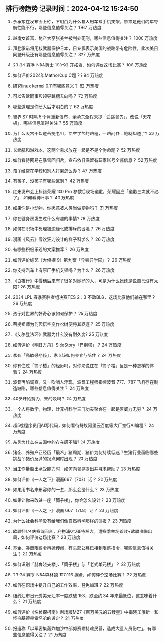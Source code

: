 
## 排行榜趋势 记录时间：2024-04-12 15:24:50
  
  1. 余承东在发布会上称，不明白为什么有人用车载手机支架，原来是他们的车导航性能不行，哪些信息值得关注？ 1767 万热度
    
  2. 越南女首富、地产大亨张美兰被判处死刑，哪些信息值得关注？ 1000 万热度
    
  3. 拜登承诺将用核武器保护日本，日专家表示美国的战略带有危险性，此次美日同盟升级还有哪些信息值得关注？ 327 万热度
    
  4. 23-24 赛季 NBA勇士 100:92 开拓者，如何评价这场比赛？ 106 万热度
    
  5. 如何评价2024年MathorCup C题？? 94 万热度
    
  6. 研究linux kernel 0.11有哪些意义？ 82 万热度
    
  7. 可以告诉同事和领导跳槽去向吗？ 72 万热度
    
  8. 哪些道理是你长大后才明白的？ 62 万热度
    
  9. 智界 S7 时隔 5 个月重新发布，余承东全程未提「遥遥领先」，改说「天花板」，哪些信息值得关注？ 55 万热度
    
  10. 为什么天宫不知道菩提老祖，悟空学艺的路程，一路问各土地就知道了? 53 万热度
    
  11. 长续航和游戏本，这两个需求放在一起是不是个伪命题？ 52 万热度
    
  12. 如何看待网易在暴雪回归后，宣布依旧保留有玩家账号全部信息？ 52 万热度
    
  13. 孩子经常在学校和别人打架怎么办？ 47 万热度
    
  14. 有孩子、没孩子有哪些区别？ 42 万热度
    
  15. 红米发布会上标错荣耀 100 Pro 参数后现场道歉，荣耀回应「道歉三次就不必了」，如何看待此事？ 40 万热度
    
  16. 如果你是小动物，你愿意被人类当做宠物吗？ 31 万热度
    
  17. 你在健身房发生过什么有趣的事情? 28 万热度
    
  18. 如何在职场中处理被边缘化或排斥的困境？ 26 万热度
    
  19. 漫画《风云》雪饮狂刀设计的样子科学么？ 26 万热度
    
  20. 有哪些积极乐观的文案推荐？ 26 万热度
    
  21. 如何评价综艺《大侦探 9》第九案「异零异学园」？ 26 万热度
    
  22. 你支持汽车上有原厂手机支架吗？为什么？ 26 万热度
    
  23. 《白夜行》中雪穗后来有了很多对她好的人，可是为什么她还是说自己没有太阳? 26 万热度
    
  24. 2024 LPL 春季赛胜者组决赛TES 2：3 不敌BLG，这场比赛他们输在哪里？ 26 万热度
    
  25. 孩子对世界的好奇心该如何保护？ 25 万热度
    
  26. 菩提祖师为何因悟空变作松树便将其驱逐？ 25 万热度
    
  27. 《艾尔登法环》武器为什么没有耐久度? 25 万热度
    
  28. 如何评价《明日方舟》SideStory「巴别塔」？ 24 万热度
    
  29. 家有「高敏感小孩」，家长该如何养育与陪伴？ 24 万热度
    
  30. 你有住过「筒子楼」的经历吗，对你来说住在「筒子楼」里是一种怎样的体验？ 24 万热度
    
  31. 波音再陷调查，又一吹哨人浮现，波音工程师指控波音 777、787 飞机存在制造缺陷，哪些信息值得关注？ 24 万热度
    
  32. 40岁开始努力，来的及吗？ 24 万热度
    
  33. 一个人将数学，物理，计算机科学三门功夫聚合在一起是否威力无穷？ 24 万热度
    
  34. 超5成程序员用AI写代码，如何看待蚂蚁阿里云百度等大厂推行AI编程？ 24 万热度
    
  35. 东吴为什么在三国中的存在感不强? 24 万热度
    
  36. 猪企、养殖户正经历「最冷」猪周期，猪价为何持续低迷？生猪行业面临哪些挑战？猪价反弹的拐点何时出现？ 23 万热度
    
  37. 当工作量超出承受能力时，如何向领导提出并寻求帮助？ 23 万热度
    
  38. 如何评价《一人之下》漫画667（708）话？ 23 万热度
    
  39. 如果用书名来形容你的一生，那么会是什么？ 23 万热度
    
  40. 如果让你来改进一座「筒子楼」，你会怎么设计？ 23 万热度
    
  41. 如何评价《一人之下》漫画 667（708）话？ 23 万热度
    
  42. 为什么社会科学没有给我们像自然科学那样的回报？ 23 万热度
    
  43. 欧联杯1/4决赛首回合，利物浦0:3亚特兰大，遭赛季主场首败+欧联濒临出局，如何评价这场比赛？ 23 万热度
    
  44. 基金、券商限薪令再掀传闻，有头部公募已接到限薪指令，哪些信息值得关注？ 22 万热度
    
  45. 如何识别「赫鲁晓夫楼」、「筒子楼」与「老式单元楼」？ 22 万热度
    
  46. 23-24 赛季 NBA森林狼 107:116 掘金，如何评价这场比赛？ 22 万热度
    
  47. 如何在职场中提升自己的工作效率，避免加班？ 22 万热度
    
  48. 纽约汇市日元对美元汇率一度跌破 153，跌至约 34 年来最低位，这意味着什么？ 21 万热度
    
  49. 如何评价《名侦探柯南》剧场版M27《百万美元的五稜星》中揭晓工藤新一和怪盗基德是堂兄弟的设定？ 21 万热度
    
  50. 报道称「以军密集轰炸加沙中部努赛赖特难民营，造成大量人员伤亡」，有哪些信息值得关注？ 21 万热度
    